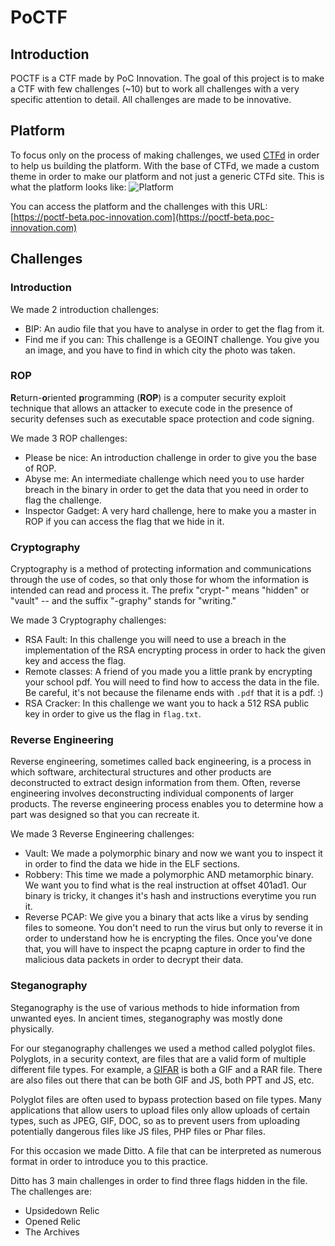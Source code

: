 # PoCTF

## Introduction

POCTF is a CTF made by PoC Innovation. The goal of this project is to make a CTF with few challenges (~10) but to work all challenges with a very specific attention to detail. All challenges are made to be innovative.

## Platform

To focus only on the process of making challenges, we used [CTFd](https://github.com/CTFd/CTFd) in order to help us building the platform. With the base of CTFd, we made a custom theme in order to make our platform and not just a generic CTFd site. This is what the platform looks like:
![Platform](https://i.ibb.co/2h93TPd/image-2021-01-29-083825.png)

You can access the platform  and the challenges with this URL: [https://poctf-beta.poc-innovation.com](https://poctf-beta.poc-innovation.com)
## Challenges
### Introduction

We made 2 introduction challenges: 
 - BIP: An audio file that you have to analyse in order to get the flag from it.
 - Find me if you can: This challenge is a GEOINT challenge. You give you an image, and you have to find in which city the photo was taken.

### ROP
**R**eturn-**o**riented **p**rogramming (**ROP**) is a computer security exploit technique that allows an attacker to execute code in the presence of security defenses such as executable space protection and code signing.

We made 3 ROP challenges: 
 - Please be nice: An introduction challenge in order to give you the base of ROP.
 - Abyse me: An intermediate challenge which need you to use harder breach in the binary in order to get the data that you need in order to flag the challenge.
 - Inspector Gadget: A very hard challenge, here to make you a master in ROP if you can access the flag that we hide in it.

### Cryptography
Cryptography is a method of protecting information and communications through the use of codes, so that only those for whom the information is intended can read and process it. The prefix "crypt-" means "hidden" or "vault" -- and the suffix "-graphy" stands for "writing."

We made 3 Cryptography challenges: 

 - RSA Fault: In this challenge you will need to use a breach in the implementation of the RSA encrypting process in order to hack the given key and access the flag.
 - Remote classes: A friend of you made you a little prank by encrypting your school pdf. You will need to find how to access the data in the file. Be careful, it's not because the filename ends with `.pdf` that it is a pdf. :)
 - RSA Cracker: In this challenge we want you to hack a 512 RSA public key in order to give us the flag in `flag.txt`.

###  Reverse Engineering
  
Reverse engineering, sometimes called back engineering, is a process in which software, architectural structures and other products are deconstructed to extract design information from them. Often, reverse engineering involves deconstructing individual components of larger products. The reverse engineering process enables you to determine how a part was designed so that you can recreate it.

We made 3 Reverse Engineering challenges: 

 - Vault: We made a polymorphic binary and now we want you to inspect it in order to find the data we hide in the ELF sections.
 - Robbery: This time we made a polymorphic AND metamorphic binary. We want you to find what is the real instruction at offset 401ad1. Our binary is tricky, it changes it's hash and instructions everytime you run it.
 - Reverse PCAP: We give you a binary that acts like a virus by sending files to someone. You don't need to run the virus but only to reverse it in order to understand how he is encrypting the files. Once you've done that, you will have to inspect the pcapng capture in order to find the malicious data packets in order to decrypt their data.

 ###  Steganography
 Steganography is the use of various methods to hide information from unwanted eyes. In ancient times, steganography was mostly done physically.

For our steganography challenges we used a method called polyglot files.
Polyglots, in a security context, are files that are a valid form of multiple different file types. For example, a  [GIFAR](https://en.wikipedia.org/wiki/Gifar)  is both a GIF and a RAR file. There are also files out there that can be both GIF and JS, both PPT and JS, etc.

Polyglot files are often used to bypass protection based on file types. Many applications that allow users to upload files only allow uploads of certain types, such as JPEG, GIF, DOC, so as to prevent users from uploading potentially dangerous files like JS files, PHP files or Phar files.

For this occasion we made Ditto. A file that can be interpreted as numerous format in order to introduce you to this practice.

Ditto has 3 main challenges in order to find three flags hidden in the file. The challenges are:

 - Upsidedown Relic
 - Opened Relic
 - The Archives

